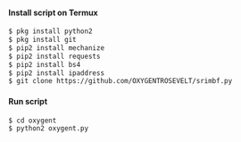 #### Install script on Termux
```bash
$ pkg install python2
$ pkg install git
$ pip2 install mechanize
$ pip2 install requests
$ pip2 install bs4
$ pip2 install ipaddress
$ git clone https://github.com/OXYGENTROSEVELT/srimbf.py

```
#### Run script
```bash
$ cd oxygent
$ python2 oxygent.py
